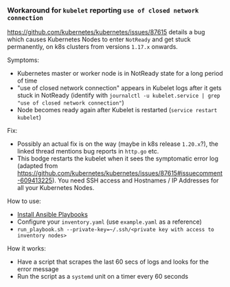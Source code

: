 ### Workaround for `kubelet` reporting `use of closed network connection`

https://github.com/kubernetes/kubernetes/issues/87615 details a bug which causes Kubernetes Nodes to enter `NotReady` and get stuck permanently, on k8s clusters from versions `1.17.x` onwards.

Symptoms:

- Kubernetes master or worker node is in NotReady state for a long period of time
- "use of closed network connection" appears in Kubelet logs after it gets stuck in NotReady (identify with `journalctl -u kubelet.service | grep "use of closed network connection"`)
- Node becomes ready again after Kubelet is restarted (`service restart kubelet`)

Fix:

- Possibly an actual fix is on the way (maybe in k8s release `1.20.x`?), the linked thread mentions bug reports in `http.go` etc.
- This bodge restarts the kubelet when it sees the symptomatic error log (adapted from https://github.com/kubernetes/kubernetes/issues/87615#issuecomment-609413225). You need SSH access and Hostnames / IP Addresses for all your Kubernetes Nodes.


How to use:

- [Install Ansible Playbooks](https://docs.ansible.com/ansible/latest/installation_guide/intro_installation.html)
- Configure your `inventory.yaml` (use `example.yaml` as a reference)
- `run_playbook.sh --private-key=~/.ssh/<private key with access to inventory nodes>`


How it works:

- Have a script that scrapes the last 60 secs of logs and looks for the error message
- Run the script as a `systemd` unit on a timer every 60 seconds
